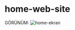# home-web-site

GÖRÜNÜM:
![home-ekran](https://user-images.githubusercontent.com/63058707/129693536-17d4220e-d6e8-421d-8e4e-76bb3e18eb1d.jpg)
